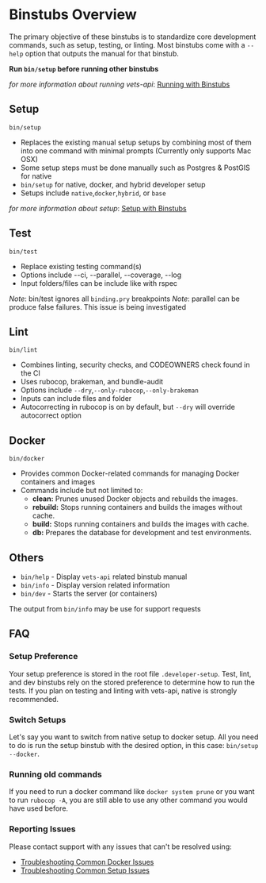 # Binstubs Overview

The primary objective of these binstubs is to standardize core development commands, such as setup, testing, or linting. Most binstubs come with a `--help` option that outputs the manual for that binstub. 

**Run `bin/setup` before running other binstubs**

_for more information about running vets-api_: [Running with Binstubs](running_binstubs.md)

## Setup

```
bin/setup 
```

- Replaces the existing manual setup setups by combining most of them into one command with minimal prompts (Currently only supports Mac OSX)
- Some setup steps must be done manually such as Postgres & PostGIS for native
- `bin/setup` for native, docker, and hybrid developer setup
- Setups include `native`,`docker`,`hybrid`, or `base`

_for more information about setup_: [Setup with Binstubs](setup_with_binstubs.md)

## Test

```
bin/test 
```

- Replace existing testing command(s)
- Options include --ci, --parallel, --coverage, --log
- Input folders/files can be include like with rspec 

*Note*: bin/test ignores all `binding.pry` breakpoints
*Note*: parallel can be produce false failures. This issue is being investigated

## Lint

```
bin/lint 
```

- Combines linting, security checks, and CODEOWNERS check found in the CI
- Uses rubocop, brakeman, and bundle-audit
- Options include `--dry`,`--only-rubocop`,`--only-brakeman`
- Inputs can include files and folder 
- Autocorrecting in rubocop is on by default, but `--dry` will override autocorrect option

## Docker

```
bin/docker
```

- Provides common Docker-related commands for managing Docker containers and images
- Commands include but not limited to:
  - **clean:** Prunes unused Docker objects and rebuilds the images.
  - **rebuild:** Stops running containers and builds the images without cache.
  - **build:** Stops running containers and builds the images with cache.
  - **db:** Prepares the database for development and test environments.

## Others

- `bin/help` - Display `vets-api` related binstub manual
- `bin/info` - Display version related information
- `bin/dev`  - Starts the server (or containers)

The output from `bin/info` may be use for support requests 

## FAQ

### Setup Preference

Your setup preference is stored in the root file `.developer-setup`. Test, lint, and dev binstubs rely on the stored preference to determine how to run the tests. If you plan on testing and linting with vets-api, native is strongly recommended. 

### Switch Setups

Let's say you want to switch from native setup to docker setup. All you need to do is run the setup binstub with the desired option, in this case: `bin/setup --docker`. 

### Running old commands

If you need to run a docker command like `docker system prune` or you want to run `rubocop -A`, you are still able to use any other command you would have used before. 

### Reporting Issues 

Please contact support with any issues that can't be resolved using:

- [Troubleshooting Common Docker Issues](running_binstubs.md#troubleshooting-common-docker-issues)
- [Troubleshooting Common Setup Issues](setup_with_binstubs.md#troubleshooting-common-setup-issues)
